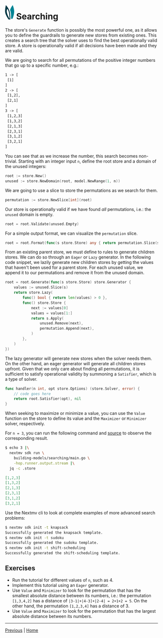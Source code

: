 # ![ears](../img/ears.png) Searching

The store's `Generate` function is possibly the most powerful one, as it allows
you to define the guardrails to generate new stores from existing ones. This
creates a search tree that the solver uses to find the best operationally valid
store. A store is operationally valid if all decisions have been made and they
are valid.

We are going to search for all permutations of the positive integer numbers
that go up to a specific number, e.g.:

 ```txt
1 -> [
  [1]
]
2 -> [
  [1,2],
  [2,1]
]
3 -> [
  [1,2,3]
  [1,3,2]
  [2,1,3]
  [2,3,1]
  [3,1,2]
  [3,2,1]  
]
 ```

You can see that as we increase the number, this search becomes non-trivial.
Starting with an integer input `n`, define the root store and a domain of the
unused integers:

```go
root := store.New()
unused := store.NewDomain(root, model.NewRange(1, n))
```

We are going to use a slice to store the permutations as we search for them.

```go
permutation := store.NewSlice[int](root)
```

Our store is operationally valid if we have found _all_ permutations, i.e.: the
`unused` domain is empty.

```go
root = root.Validate(unused.Empty)
```

For a simple output format, we can visualize the `permutation` slice.

```go
root = root.Format(func(s store.Store) any { return permutation.Slice(s) })
```

From an existing parent store, we must define to rules to generate children
stores. We can do so through an `Eager` or `Lazy` generator. In the following
code snippet, we lazily generate new children stores by getting the values that
haven't been used for a parent store. For each unused value, we append it to
our permutations and remove it from the unused domain.

```go
root = root.Generate(func(s store.Store) store.Generator {
    values := unused.Slice(s)
    return store.Lazy(
        func() bool { return len(values) > 0 },
        func() store.Store {
            next := values[0]
            values = values[1:]
            return s.Apply(
                unused.Remove(next),
                permutation.Append(next),
            )
        },
    )
})
```

The lazy generator will generate new stores when the solver needs them. On the
other hand, an eager generator will generate all children stores upfront. Given
that we only care about finding all permutations, it is sufficient to satisfy
operational validity by summoning a `Satisfier`, which is a type of solver.

```go
func handler(n int, opt store.Options) (store.Solver, error) {
    // code goes here
    return root.Satisfier(opt), nil
}
```

When seeking to maximize or minimize a value, you can use the `Value` function
on the store to define its value and the `Maximizer` or `Minimizer` solver,
respectively.

For `n = 3`, you can run the following command and [source][source] to observe
the corresponding result.

```bash
$ echo 3 |\
  nextmv sdk run \
    building-models/searching/main.go \
    -hop.runner.output.stream |\
  jq -c .store
```

```json
[1,2,3]
[1,3,2]
[2,1,3]
[2,3,1]
[3,1,2]
[3,2,1]
```

Use the Nextmv cli to look at complete examples of more advanced search
problems:

```bash
$ nextmv sdk init -t knapsack
Successfully generated the knapsack template.
$ nextmv sdk init -t sudoku
Successfully generated the sudoku template.
$ nextmv sdk init -t shift-scheduling
Successfully generated the shift-scheduling template.
```

## Exercises

* Run the tutorial for different values of `n`, such as 4.
* Implement this tutorial using an `Eager` generator.
* Use `Value` and `Minimizer` to look for the permutation that has the smallest
  absolute distance between its numbers, i.e.: the permutation `[1,3,4,2]` has
  a distance of `|3-1|+|4-3]+|2-4| = 2+1+2 = 5`. On the other hand, the
  permutation `[1,2,3,4]` has a distance of 3.
* Use `Value` and `Maximizer` to look for the permutation that has the largest
  absolute distance between its numbers.

---

[Previous][previous] | [Home][home]

[previous]: ./input-and-output.md
[home]: ../README.md
[source]: searching/main.go
